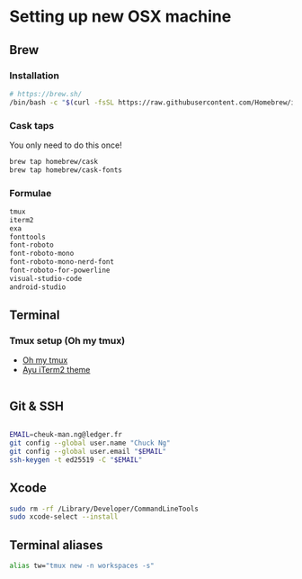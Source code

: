# Setting up new OSX machine

## Brew

### Installation

```sh
# https://brew.sh/
/bin/bash -c "$(curl -fsSL https://raw.githubusercontent.com/Homebrew/install/HEAD/install.sh)"
```

### Cask taps

You only need to do this once!

```sh
brew tap homebrew/cask
brew tap homebrew/cask-fonts
```

### Formulae
```sh
tmux
iterm2
exa
fonttools
font-roboto
font-roboto-mono
font-roboto-mono-nerd-font
font-roboto-for-powerline
visual-studio-code
android-studio
```
 
## Terminal

### Tmux setup (Oh my tmux)

- [Oh my tmux](https://github.com/gpakosz/.tmux)
- [Ayu iTerm2 theme](https://github.com/hwyncho/ayu-iTerm)

```sh


```

## Git & SSH

```sh

EMAIL=cheuk-man.ng@ledger.fr
git config --global user.name "Chuck Ng"
git config --global user.email "$EMAIL"
ssh-keygen -t ed25519 -C "$EMAIL"
```

## Xcode

```sh
sudo rm -rf /Library/Developer/CommandLineTools
sudo xcode-select --install
```


## Terminal aliases

```sh
alias tw="tmux new -n workspaces -s"
```
